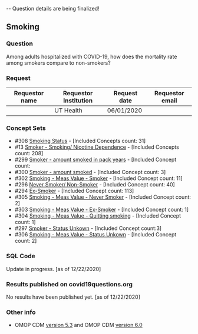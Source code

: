 --  Question details are being finalized!

## Smoking

### Question
Among adults hospitalized with COVID-19, how does the mortality rate among smokers compare to non-smokers?

### Request
| Requestor name | Requestor Institution| Request date | Requestor email        |
|----------------|----------------------|--------------|------------------------|
|    | UT Health         | 06/01/2020    |  |

### Concept Sets
- #308 [Smoking Status](http://54.200.195.177/atlas/#/conceptset/308/conceptset-expression) - [Included Concepts count: 31]
-  #13 [Smoker - Smoking/ Nicotine Dependence](http://54.200.195.177/atlas/#/conceptset/13/conceptset-export) - [Included Concepts count: 208]
- #299 [Smoker - amount smoked in pack years](54.200.195.177/atlas/#/conceptset/299/conceptset-export) - [Included Concept count: 
- #300 [Smoker - amount smoked](54.200.195.177/atlas/#/conceptset/300/conceptset-export) - [Included Concept count: 3]
- #302 [Smoking - Meas Value - Smoker](54.200.195.177/atlas/#/conceptset/302/conceptset-export) - [Included Concept count: 11]
- #296 [Never Smoker/ Non-Smoker](54.200.195.177/atlas/#/conceptset/296/conceptset-export) - [Included Concept count: 40]
- #294 [Ex-Smoker](54.200.195.177/atlas/#/conceptset/294/conceptset-export) - [Included Concept count: 113]
- #305 [Smoking - Meas Value - Never Smoker](54.200.195.177/atlas/#/conceptset/305/conceptset-export) - [Included Concept count: 2]
- #303 [Smoking - Meas Value - Ex-Smoker](54.200.195.177/atlas/#/conceptset/303/conceptset-export) - [Included Concept count: 1]
- #304 [Smoking - Meas Value - Quitting smoking](54.200.195.177/atlas/#/conceptset/304/conceptset-export) - [Included Concept count: 1]
- #297 [Smoker - Status Unkown](54.200.195.177/atlas/#/conceptset/297/conceptset-export) - [Included Concept count:3]
- #306 [Smoking - Meas Value - Status Unkown](54.200.195.177/atlas/#/conceptset/306/conceptset-export) - [Included Concept count: 2]


### SQL Code
Update in progress. [as of 12/22/2020]

### Results published on covid19questions.org
No results have been published yet. [as of 12/22/2020]

### Other info
  * OMOP CDM [version 5.3](https://github.com/OHDSI/CommonDataModel/releases/tag/v5.3.0) and OMOP CDM [version 6.0](https://github.com/OHDSI/CommonDataModel/wiki)
